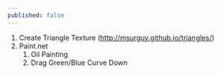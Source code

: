 ```yaml
---
published: false
---
```


1. Create Triangle Texture (http://msurguy.github.io/triangles/)
2. Paint.net
	1. Oil Painting
    2. Drag Green/Blue Curve Down
    